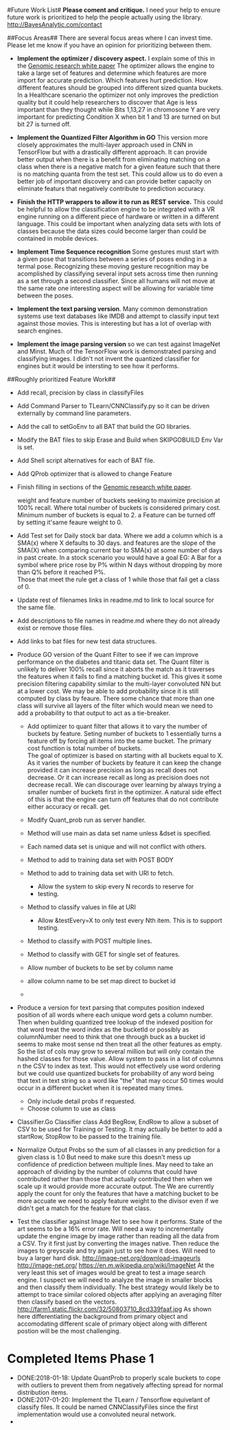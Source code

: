 #Future Work List#
**Please coment and critique.**  I need your help to ensure future work is prioritized to help the people actually  using the library.  http://BayesAnalytic.com/contact

##Focus Areas##
There are several focus areas where I can invest time. Please let me know if you have an opinion for prioritizing between them. 

* **Implement the optimizer / discovery aspect.**  I explain some of this in the [Genomic research white paper](genomic-notes.md) The optimizer allows the engine to take a large set of features and determine which features are more import for accurate prediction.  Which features hurt prediction.  How different features should be grouped into different sized quanta buckets.   In a Healthcare scenario the optimizer not only improves the prediction quality but it could help researchers to discover that Age is less important than they thought while Bits 1,13,27 in chromosone Y are very important for predicting Condition X when bit 1 and 13 are turned on but bit 27 is turned off.

* **Implement the Quantized Filter Algorithm in GO** This version more closely approximates the multi-layer approach used in CNN in TensorFlow but with a drastically different approach.  It can provide better output when there is a benefit from eliminating matching on a class when there is a negative match for a given feature such that there is no matching quanta from the test set.  This could allow us to do even a better job of important discovery and can provide better capacity on eliminate featurs that negatively contribute to prediction accuracy. 

* **Finish the HTTP wrappers to allow it to run as REST service.**   This could be helpful to allow the classification engine to be integrated with a VR engine running on a different piece of hardware or written in a different language. This could be important when analyzing data sets with lots of classes because the data sizes could become larger than could be contained in mobile devices. 

* **Implement Time Sequence recognition** Some gestures must start with a given pose that transitions between a series of poses ending in a termal pose. Recognizing these moving gesture recognition may be acomplished by classifying several input sets across time then running as a set through a second classifier.  Since all humans will not move at the same rate one interesting aspect will be allowing for variable time between the poses. 

* **Implement the text parsing version**.   Many common demonstration systems use text databases like IMDB and attempt to classify input text against those movies.  This is interesting but has a lot of overlap with search engines. 

* **Implement the image parsing version** so we can test against ImageNet and Minst.   Much of the TensorFlow work is demonstrated parsing and classifying images. I didn't not invent the quantized classifier for engines but it would be intersting to see how it performs. 


##Roughly prioritized Feature Work##

* Add recall, precision by class in classifyFiles

* Add Command Parser to TLearn/CNNClassify.py so it can be driven externally by command line parameters.

* Add the call to setGoEnv to all BAT that build the GO libraries.

* Modify the BAT files to skip Erase and Build when SKIPGOBUILD Env Var is set.

* Add Shell script alternatives for each of BAT file. 

* Add QProb optimizer that is allowed to change Feature

* Finish filling in sections of the [Genomic research white paper](genomic-notes.md). 

  weight and feature number of buckets seeking to maximize
  precision at 100% recall. Where total number of buckets
  is considered primary cost.  Minimum number of buckets is
  equal to 2.  a Feature can be turned off by setting it'same
  feaure weight to 0. 

* Add Test set for Daily stock bar data.  Where we add a 
  column which is a SMA(x) where X defaults to 30 days.
  and features are the slope of the SMA(X) when comparing
  current bar to SMA(x) at some number of days in past
  create.  In a stock scenario  you would have a goal EG:
  A Bar for a symbol where price rose by P% within N days 
  without dropping by more than Q% before it reached P%.  
  Those that meet the rule get a class of 1 while those 
  that fail get a class of 0.   

* Update rest of filenames links in readme.md to link to
  local source for the same file. 

* Add descriptions to file names in readme.md where they do 
  not already exist or remove those files.

* Add links to bat files for new test data structures. 

* Produce GO version of the Quant Filter to see if we can improve
  performance on the diabetes and titanic data set.  The Quant filter 
  is unlikely to deliver 100% recall since it aborts the match as it
  traverses the features when it fails to find a matching bucket id.
  This gives it some precision filtering capability similar to the 
  multi-layer convoluted NN but at a lower cost.  We may be able to 
  add probability since it is still computed by class by feaure. 
  There some chance that more than one class will survive all layers
  of the filter which would mean we need to add a probability to that
  output to act as a tie-breaker. 
  - Add optimizer to quant filter that allows it to 
    vary the number of buckets by feature.  Seting 
    number of buckets to 1 essentially turns a feature
    off by forcing all items into the same bucket. The 
    primary cost function is total number of buckets.  
    The goal of optimizer is based on starting with all
    buckets equal to X.  As it varies the number of buckets
    by feature it can keep the change provided it can 
    increase precision as long as recall does not
    decrease. Or it can increase recall as long as precision does
    not decrease recall.  We can discourage over learning by always
    trying a smaller number of buckets first in the optimizer. 
    A natural side effect of this is that the engine can turn off
    features that do not contribute either accuracy or recall.
    get. 


  * Modify Quant_prob run as server handler. 
  * Method will use main as data set name unless &dset is specified.
  * Each named data set is unique and will not conflict with others.
  * Method to add to training data set with POST BODY
  * Method to add to training data set with URI to fetch.
    * Allow the system to skip every N records to reserve for 
    * testing.
  * Method to classify values in file at URI 
    * Allow &testEvery=X to only test every Nth
      item.  This is to support testing.     
  * Method to classify with POST multiple lines.
  * Method to classify with GET for single set of features.
  * Allow number of buckets to be set by column name
  * allow column name to be set map direct to bucket id

  * ​

* Produce a version for text parsing that computes position
    indexed position of all words where each unique word gets 
    a column number.   Then when building quantized tree 
    lookup of the indexed position for that word  treat the word 
    index as the bucketId or possibly as columnNumber need to think
    that one through buck as a bucket id seems to make most sense
    nd then 
    treat all the other features as empty. So the list of cols
    may grow to several million but will only contain the hashed
    classes for those value. Allow system to pass in a list
    of columns n the CSV to index as text.  This would not 
    effectively use word ordering but we could use quantized buckets
    for probability of any word being that text in text string so
    a word like "the" that may occur 50 times would occur in a different
    bucket when it is repeated many times. 
  * Only include detail probs if requested.
  * Choose column to use as class

* Classifier.Go Classifier class Add BegRow, EndRow to allow a 
  subset of CSV to be used for Training or Testing.  It may actually
  be better to add a startRow, StopRow to be passed to the training 
  file. 

* Normalize Output Probs so the sum of all classes
  in any prediction for a given class is 1.0 
  But need to make sure this doesn't mess up confidence
  of prediction between multiple lines.  May need to 
  take an approach of dividing by the number of columns
  that could have contributed rather than those that
  actually contributed then when we scale up it would 
  provide more accurate output.  The We are currently
  apply the count for only the features that have a matching
  bucket to be more accuate we need to apply feature weight
  to the divisor even if we didn't get a match for the feature
  for that class.

* Test the classifier against Image Net to see how it performs.  State of the art seems to be a 16% error rate. Will need a way to incrementally update the engine image by image rather than reading all the data from a CSV.  Try it first just by converting the images native.   Then reduce the images to greyscale and try again just to see how it does.  Will need to buy a larger hard disk.   http://image-net.org/download-imageurls  http://image-net.org/  https://en.m.wikipedia.org/wiki/ImageNet  At the very least this set of images would be great to test a image search engine. 
     I suspect we will need to analyze the image in smaller blocks and then classify them individually.    The best strategy would likely be to attempt to trace similar colored objects after applying an averaging filter then classify based on the vectors. http://farm1.static.flickr.com/32/50803710_8cd339faaf.jpg  As shown here differentiating the background from primary object and accomodating different scale of primary object along with different postion will be the most challenging.   

# Completed Items Phase 1 #

* DONE:2018-01-18: Update QuantProb to properly scale buckets to 
    cope with outliers to prevent them from negatively affecting 
    spread for normal distribution items.
* DONE:2017-01-20: Implement the TLearn / Tensorflow equivelant of
    classify files.  It could be named CNNClassifyFiles
    since the first implementation would use a convoluted
    neural network.
* ​

